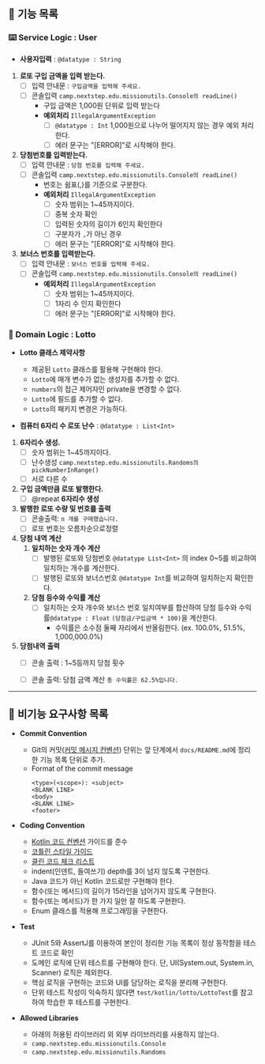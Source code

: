 ## 🚀 기능 목록

### ⌨️ Service Logic : User
- **사용자입력** : `@datatype : String`
1. **로또 구입 금액을 입력 받는다.**
   - [ ] 입력 안내문 : `구입금액을 입력해 주세요.`
   - [ ] 콘솔입력 `camp.nextstep.edu.missionutils.Console의 readLine()`
     -  구입 금액은 1,000원 단위로 입력 받는다
     -  **예외처리** `IllegalArgumentException`
        - [ ] `@datatype : Int` 1,000원으로 나누어 떨어지지 않는 경우 예외 처리한다.
        - [ ] 에러 문구는 "[ERROR]"로 시작해야 한다.
    
2. **당첨번호를 입력받는다.**
   - [ ] 입력 안내문 : `당첨 번호를 입력해 주세요.`
   - [ ] 콘솔입력 `camp.nextstep.edu.missionutils.Console의 readLine()`
     -  번호는 쉼표(,)를 기준으로 구분한다.
     -  **예외처리** `IllegalArgumentException`
          - [ ] 숫자 범위는 1~45까지이다.
          - [ ] 중복 숫자 확인
          - [ ] 입력된 숫자의 길이가 6인지 확인한다
          - [ ] 구분자가 `,`가 아닌 경우
          - [ ] 에러 문구는 "[ERROR]"로 시작해야 한다.
3. **보너스 번호를 입력받는다.**
   - [ ] 입력 안내문 : `보너스 번호를 입력해 주세요.`
   - [ ] 콘솔입력 `camp.nextstep.edu.missionutils.Console의 readLine()`
     -  **예외처리** `IllegalArgumentException`
          - [ ] 숫자 범위는 1~45까지이다.
          - [ ] 1자리 수 인지 확인한다
          - [ ] 에러 문구는 "[ERROR]"로 시작해야 한다.

### 🧮 Domain Logic : Lotto
- **Lotto 클래스 제약사항**
  - 제공된 `Lotto` 클래스를 활용해 구현해야 한다.
  - `Lotto`에 매개 변수가 없는 생성자를 추가할 수 없다.
  - `numbers`의 접근 제어자인 private을 변경할 수 없다.
  - `Lotto`에 필드를 추가할 수 없다.
  - `Lotto`의 패키지 변경은 가능하다.

- **컴퓨터 6자리 수 로또 난수** : `@datatype : List<Int>`

1. **6자리수 생성.**
    - [ ] 숫자 범위는 1~45까지이다.
    - [ ] 난수생성 `camp.nextstep.edu.missionutils.Randoms의 pickNumberInRange()`
    - [ ] 서로 다른 수
2. **구입 금액만큼 로또 발행한다.**
   - [ ] @repeat **6자리수 생성**
3. **발행한 로또 수량 및 번호를 출력**
   - [ ]  콘솔출력: `n 개를 구매했습니다.`
   - [ ]  로또 번호는 오름차순으로정렬
4. **당첨 내역 계산**
   1. **일치하는 숫자 개수 계산**
      - [ ] 발행된 로또와 당첨번호 `@datatype List<Int>` 의 index 0~5를 비교하여 일치하는 개수를 계산한다.
      - [ ] 발행된 로또와 보너스번호 `@datatype Int`를 비교하여 일치하는지 확인한다.
   2. **당첨 등수와 수익률 계산** 
       - [ ] 일치하는 숫자 개수와 보너스 번호 일치여부를 합산하여 당첨 등수와 수익률`@datatype : Float` `(당첨금/구입금액 * 100)`을 계산한다.
         - 수익률은 소수점 둘째 자리에서 반올림한다. (ex. 100.0%, 51.5%, 1,000,000.0%)
5. **당첨내역 출력**
   - [ ] 콘솔 출력 : 1~5등까지 당첨 횟수
   - [ ] 콘솔 출력: 당첨 금액 계산 `총 수익률은 62.5%입니다.`


---
## 📌 비기능 요구사항 목록
- **Commit Convention**
  - Git의 커밋([커밋 메시지 컨벤션](https://gist.github.com/stephenparish/9941e89d80e2bc58a153)) 단위는 앞 단계에서 `docs/README.md`에 정리한 기능 목록 단위로 추가.
  - Format of the commit message
    ```
    <type>(<scope>): <subject>
    <BLANK LINE>
    <body>
    <BLANK LINE>
    <footer>
    ```

- **Coding Convention**
  - [Kotlin 코드 컨벤션](https://github.com/woowacourse/woowacourse-docs/tree/main/styleguide/kotlin) 가이드를 준수
  - [코틀린 스타일 가이드](https://developer.android.com/kotlin/style-guide?hl=ko)
  - [클린 코드 체크 리스트](https://github.com/woowacourse/woowacourse-docs/blob/main/cleancode/pr_checklist.md) 
  - indent(인덴트, 들여쓰기) depth를 3이 넘지 않도록 구현한다.
  - Java 코드가 아닌 Kotlin 코드로만 구현해야 한다.
  - 함수(또는 메서드)의 길이가 15라인을 넘어가지 않도록 구현한다.
  - 함수(또는 메서드)가 한 가지 일만 잘 하도록 구현한다.
  - Enum 클래스를 적용해 프로그래밍을 구현한다.

- **Test**
  - JUnit 5와 AssertJ를 이용하여 본인이 정리한 기능 목록이 정상 동작함을 테스트 코드로 확인
  - 도메인 로직에 단위 테스트를 구현해야 한다. 단, UI(System.out, System.in, Scanner) 로직은 제외한다.
  - 핵심 로직을 구현하는 코드와 UI를 담당하는 로직을 분리해 구현한다.
  - 단위 테스트 작성이 익숙하지 않다면 `test/kotlin/lotto/LottoTest`를 참고하여 학습한 후 테스트를 구현한다.
- **Allowed Libraries**
  - 아래의 허용된 라이브러리 외 외부 라이브러리를 사용하지 않는다.
  - `camp.nextstep.edu.missionutils.Console`
  - `camp.nextstep.edu.missionutils.Randoms`